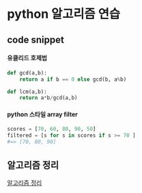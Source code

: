 python 알고리즘 연습
=================


code snippet
------------

#### 유클리드 호제법
```python
def gcd(a,b):
    return a if b == 0 else gcd(b, a%b)

def lcm(a,b):
    return a*b/gcd(a,b)
```


#### python 스타일 array filter
```python
scores = [70, 60, 80, 90, 50]
filtered = [s for s in scores if s >= 70 ]
#=> [70, 80, 90] 
```


알고리즘 정리
----------
[알고리즘 정리](./algorithm/README.md)